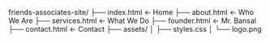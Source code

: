 friends-associates-site/
├── index.html               ← Home
├── about.html               ← Who We Are
├── services.html            ← What We Do
├── founder.html             ← Mr. Bansal
├── contact.html             ← Contact
├── assets/
│   ├── styles.css
│   └── logo.png
